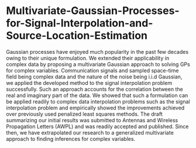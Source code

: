 # Multivariate-Gaussian-Processes-for-Signal-Interpolation-and-Source-Location-Estimation

Gaussian processes have enjoyed much popularity in the past few decades owing to their unique formulation. We extended their applicability in complex data by proposing a multivariate Gaussian approach to solving GPs for complex variables. Communication signals and sampled space-time field being complex data and the nature of the noise being i.i.d Gaussian, we applied the developed method to the signal interpolation problem successfully. Such an approach accounts for the correlation between the real and imaginary part of the data. We showed that such a formulation can be applied readily to complex data interpolation problems such as the signal interpolation problem and empirically showed the improvements achieved over previously used penalized least squares  methods. The draft summarizing our initial results was submitted to Antennas and Wireless Propagation Letters (AWPL) and was readily accepted and published. Since then, we have extrapolated our research to a generalized multivariate approach to finding inferences for complex variables.
